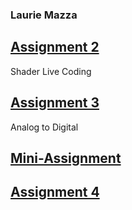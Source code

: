 ### Laurie Mazza

## [Assignment 2](https://LaurieAMazza.github.io/IMGD420X/Assignment2.html)
Shader Live Coding
## [Assignment 3](https://LaurieAMazza.github.io/IMGD420X/Assignment3.html)
Analog to Digital
## [Mini-Assignment](https://LaurieAMazza.github.io/IMGD420X/Class5.html)
## [Assignment 4](https://LaurieAMazza.github.io/IMGD420X/)

